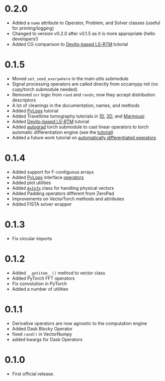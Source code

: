 # 0.2.0
* Added a `name` attribute to Operator, Problem, and Solver classes (useful for printing/logging)
* Changed to version v0.2.0 after v0.1.5 as it is more appropriate (hello developers!)
* Added CG comparison to [Devito-based LS-RTM](tutorials/2D%20LS-RTM%20with%20devito,%20dask,%20and%20regularizers.ipynb) tutorial

# 0.1.5
* Moved `set_seed_everywhere` in the main utils submodule
* Signal processing operators are called directly from occamypy init (no cupy/torch submodule needed)
* Removed `snr` logic from `rand` and `randn`;  now they accept distribution descriptors
* A lot of cleanings in the documentation, names, and methods
* Added [PyLops](tutorials/PyLops%20and%20OccamyPy%20together.ipynb) tutorial
* Added Traveltime tomography tutorials in [1D](tutorials/1D%20Travel-time%20tomography%20using%20the%20Eikonal%20equation.ipynb), [2D](tutorials/2D%20Travel-time%20tomography%20using%20the%20Eikonal%20equation.ipynb), and [Marmousi](tutorials/Traveltime%20tomography%20for%20Seismic%20Exploration.ipynb)
* Added [Devito-based LS-RTM](tutorials/2D%20LS-RTM%20with%20devito,%20dask,%20and%20regularizers.ipynb) tutorial
* Added [autograd](occamypy/torch/autograd.py) torch submodule to cast linear operators to torch automatic differentiation engine (see the [tutorial](tutorials/2D%20LS-RTM%20with%20devito%20and%20Automatic%20Differentiation.ipynb))
* Added a future work tutorial on [automatically differentiated operators](tutorials/Automatic%20Differentiation%20for%20nonlinear%20operators.ipynb)

# 0.1.4
* Added support for F-contiguous arrays
* Added [PyLops](https://pylops.readthedocs.io/en/stable/) interface [operators](ea8505947c926e376a6def40b1fccfbadf3940d2)
* Added plot utilities
* Added [`AxInfo`](tutorials/AxInfo%20-%20exploit%20physical%20vectors.ipynb) class for handling physical vectors
* Added Padding operators different from ZeroPad
* Improvements on VectorTorch methods and attributes
* Added FISTA solver wrapper

# 0.1.3
* Fix circular imports

# 0.1.2
* Added `__getitem__()` method to vector class
* Added PyTorch FFT operators
* Fix convolution in PyTorch
* Added a number of utilities

# 0.1.1
* Derivative operators are now agnostic to the computation engine
* Added Dask Blocky Operator
* fixed `rand()` in VectorNumpy
* added kwargs for Dask Operators
 
# 0.1.0
* First official release.
